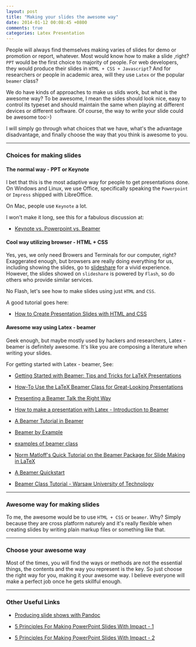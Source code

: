 ```yaml
---
layout: post
title: "Making your slides the awesome way"
date: 2014-01-12 00:08:45 +0800
comments: true
categories: Latex Presentation
---
```


People will always find themselves making varies of slides for demo or promotion or report, whatever. Most would know how to make a slide ,right? `PPT` would be the first choice to majority of people. For web developers, they would produce their slides in `HTML + CSS + Javascript`? And for researchers or people in academic area, will they use `Latex` or the popular `beamer` class?

<!--more-->

We do have kinds of approaches to make us slids work, but what is the awesome way? To be awesome, I mean the sides should look nice, easy to control its typeset and should maintain the same when playing at different devices or different software. Of course, the way to write your slide could be awesome too:-)

I will simply go through what choices that we have, what's the advantage disadvantage, and finally choose the way that you think is awesome to you.

------------------------------
### Choices for making slides

#### The normal way - PPT or Keynote

I bet that this is the most adaptive way for people to get presentations done. On Windows and Linux, we use Office, specifically speaking the `Powerpoint` or `Impress` shipped with LibreOffice.

On Mac, people use `Keynote` a lot.

I won't make it long, see this for a fabulous discussion at: 

*   [Keynote vs. Powerpoint vs. Beamer](http://readingsml.blogspot.com/2009/11/keynote-vs-powerpoint-vs-beamer.html)

#### Cool way utilizing browser - HTML + CSS

Yes, yes, we only need Browers and Terminals for our computer, right? Exaggerated enough, but browsers are really doing everything for us, including showing the slides, go to [slideshare](http://www.slideshare.net) for a vivid experience. However, the slides showed on `slideshare` is powered by `Flash`, so do others who provide similar services.

No Flash, let's see how to make slides using just `HTML` and `CSS`.

A good tutorial goes here:

*   [How to Create Presentation Slides with HTML and CSS](http://net.tutsplus.com/tutorials/html-css-techniques/how-to-create-presentation-slides-with-html-and-css-2/)

#### Awesome way using Latex - beamer

Geek enough, but maybe mostly used by hackers and researchers, Latex - beamer is definitely awesome. It's like you are composing a literature when writing your slides.

For getting started with Latex - beamer, See:

*   [Getting Started with Beamer: Tips and Tricks for LaTeX Presentations](http://jeromyanglim.blogspot.com/2010/08/getting-started-with-beamer-tips-and.html)
*   [How-To Use the LaTeX Beamer Class for Great-Looking Presentations](http://www.productivescholar.com/2008/03/15/how-to-use-the-latex-beamer-class-for-great-looking-presentations/)
*   [Presenting a Beamer Talk the Right Way](http://lucatrevisan.wordpress.com/2010/11/18/presenting-a-beamer-talk-the-right-way/)

*   [How to make a presentation with Latex - Introduction to Beamer](http://www.math-linux.com/latex-26/How-to-make-a-presentation-with)
*   [A Beamer Tutorial in Beamer](http://www.uncg.edu/cmp/reu/presentations/Charles%20Batts%20-%20Beamer%20Tutorial.pdf)
*   [Beamer by Example](http://www.tug.org/pracjourn/2005-4/mertz/mertz.pdf)
*   [examples of beamer class](http://www.informatik.uni-freiburg.de/~frank/ENG/latex-course/latex-course-3/latex-course-3_en.html)
*   [Norm Matloff's Quick Tutorial on the Beamer Package for Slide Making in LaTeX](http://heather.cs.ucdavis.edu/~matloff/beamer.html)
*   [A Beamer Quickstart](http://www.math.umbc.edu/~rouben/beamer/quickstart.html)
*   [Beamer Class Tutorial - Warsaw University of Technology](http://zrno.fsb.hr/katedra/download/materijali/1082.pdf)

------------------------------
### Awesome way for making slides

To me, the awesome would be to use `HTML + CSS` or `beamer`. Why? Simply because they are cross platform naturely and it's really flexible when creating slides by writing plain markup files or something like that.

------------------------------
### Choose your awesome way

Most of the times, you will find the ways or methods are not the essential things, the contents and the way you represent is the key. So just choose the right way for you, making it your awesome way. I believe everyone will make a perfect job once he gets skillful enough.

------------------------------
### Other Useful Links

*   [Producing slide shows with Pandoc](http://johnmacfarlane.net/pandoc/demo/example9/producing-slide-shows-with-pandoc.html)

*   [5 Principles For Making PowerPoint Slides With Impact - 1](http://www.forbes.com/sites/allbusiness/2013/11/25/7-principles-for-making-powerpoint-slides-with-impact/)
*   [5 Principles For Making PowerPoint Slides With Impact - 2](http://www.forbes.com/sites/allbusiness/2013/11/25/7-principles-for-making-powerpoint-slides-with-impact/2/)
